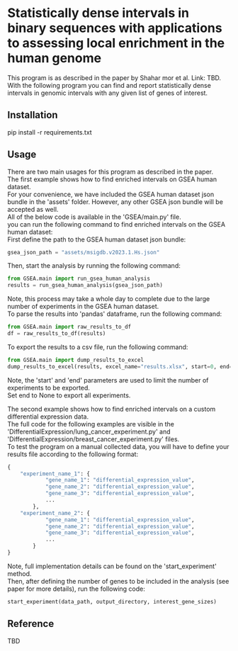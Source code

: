 # Statistically dense intervals in binary sequences with applications to assessing local enrichment in the human genome
This program is as described in the paper by Shahar mor et al. Link: TBD.    
With the following program you can find and report statistically dense intervals in genomic intervals with any given list of genes of interest.  

## Installation
pip install -r requirements.txt

## Usage
There are two main usages for this program as described in the paper.  
The first example shows how to find enriched intervals on GSEA human dataset.  
For your convenience, we have included the GSEA human dataset json bundle in the 'assets' folder. However, any other GSEA json bundle will be accepted as well.  
All of the below code is available in the 'GSEA/main.py' file.  
you can run the following command to find enriched intervals on the GSEA human dataset:  
First define the path to the GSEA human dataset json bundle:  
```python
gsea_json_path = "assets/msigdb.v2023.1.Hs.json"
```
Then, start the analysis by running the following command:  
```python
from GSEA.main import run_gsea_human_analysis
results = run_gsea_human_analysis(gsea_json_path)
```
Note, this process may take a whole day to complete due to the large number of experiments in the GSEA human dataset.  
To parse the results into 'pandas' dataframe, run the following command:  
```python
from GSEA.main import raw_results_to_df
df = raw_results_to_df(results)
```
To export the results to a csv file, run the following command:  
```python
from GSEA.main import dump_results_to_excel
dump_results_to_excel(results, excel_name="results.xlsx", start=0, end=None)
```
Note, the 'start' and 'end' parameters are used to limit the number of experiments to be exported.  
Set end to None to export all experiments.  

The second example shows how to find enriched intervals on a custom differential expression data.  
The full code for the following examples are visible in the 'DifferentialExpression/lung_cancer_experiment.py' and 'DifferentialExpression/breast_cancer_experiment.py' files.  
To test the program on a manual collected data, you will have to define your results file according to the following format:
```python
{
    "experiment_name_1": {
            "gene_name_1": "differential_expression_value",
            "gene_name_2": "differential_expression_value",
            "gene_name_3": "differential_expression_value",
            ...
        },
    "experiment_name_2": {
            "gene_name_1": "differential_expression_value",
            "gene_name_2": "differential_expression_value",
            "gene_name_3": "differential_expression_value",
            ...
        }
}
```
Note, full implementation details can be found on the 'start_experiment' method.  
Then, after defining the number of genes to be included in the analysis (see paper for more details), run the following code:  
```python
start_experiment(data_path, output_directory, interest_gene_sizes)
```

## Reference
TBD
